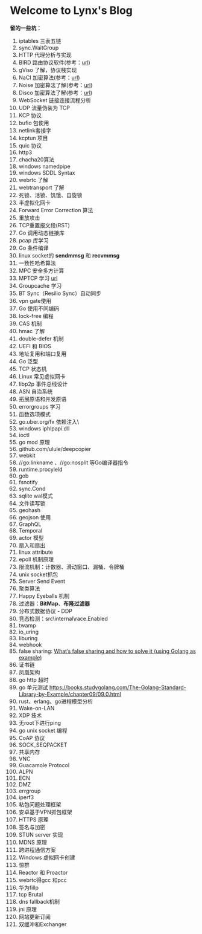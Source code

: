 # Welcome to Lynx's Blog

**留的一些坑：**

1. iptables 三表五链
2. sync.WaitGroup
3. HTTP 代理分析与实现
4. BIRD 路由协议软件(参考：[url](https://soha.moe/post/bird-bgp-kickstart.html#1-%E4%BB%80%E4%B9%88%E6%98%AF-bird))
5. gViso 了解，协议栈实现
6. NaCI 加密算法(参考：[url](https://segmentfault.com/a/1190000000476866))
7. Noise 加密算法了解(参考：[url](http://www.noiseprotocol.org/noise.html))
8. Disco 加密算法了解(参考：[url](https://www.discocrypto.com/#/))
9. WebSocket 链接连接流程分析
10. UDP 流量伪装为 TCP
11. KCP 协议
12. bufio 包使用
13. netlink套接字
14. kcptun 项目
15. quic 协议
16. http3
17. chacha20算法
18. windows namedpipe
19. windows SDDL Syntax
20. webrtc 了解
21. webtransport 了解
22. 死锁、活锁、饥饿、自旋锁
23. 半虚拟化网卡
24. Forward Error Correction 算法
25. 重放攻击
26. TCP重置报文段(RST)
27. Go 调用动态链接库
28. pcap 库学习
29. Go 条件编译
30. linux socket的 **sendmmsg** 和 **recvmmsg** 
31. 一致性哈希算法
32. MPC 安全多方计算
33. MPTCP 学习 [url](https://mp.weixin.qq.com/s/aC7omLYJ6Anm9f-8b4qYAg)
34. Groupcache 学习
35. BT Sync（Resilio Sync）自动同步
36. vpn gate使用
37. Go 使用不同编码
38. lock-free 编程
39. CAS 机制
40. hmac 了解
41. double-defer 机制
42. UEFI 和 BIOS
43. 地址复用和端口复用
44. Go 泛型
45. TCP 状态机
46. Linux 常见虚拟网卡
47. libp2p 事件总线设计
48. ASN 自治系统
49. 拓展原语和并发原语
50. errorgroups 学习
51. 函数选项模式
52. go.uber.org/fx 依赖注入\
53. windows iphlpapi.dll
54. ioctl
55. go mod 原理
56. github.com/ulule/deepcopier
57. webkit
58. //go:linkname 、//go:nosplit 等Go编译器指令
59. runtime.procyield
60. gob
61. fsnotify
62. sync.Cond
63. sqlite wal模式
64. 文件读写锁
65. geohash
66. geojson 使用
67. GraphQL
68. Temporal 
69. actor 模型
70. 扇入和扇出
71. linux attribute
72. epoll 机制原理
73. 限流机制：计数器、滑动窗口、漏桶、令牌桶
74. unix socket抓包
75. Server Send Event
76. 聚类算法
77. Happy Eyeballs 机制
78. 过滤器：**BitMap**、**布隆过滤器**
79. 分布式数据协议 - DDP
80. 竞态检测：src\internal\race.Enabled
81. twamp
82. io_uring
83. liburing
84. webhook
85. false sharing: [What’s false sharing and how to solve it (using Golang as example)](https://medium.com/@genchilu/whats-false-sharing-and-how-to-solve-it-using-golang-as-example-ef978a305e10)
86. 证书链
87. 凤凰架构
88. go http 超时
89. go 单元测试 https://books.studygolang.com/The-Golang-Standard-Library-by-Example/chapter09/09.0.html
90. rust、erlang、go进程模型分析
91. Wake-on-LAN
92. XDP 技术
93. 无root下进行ping
94. go unix socket 编程
95. CoAP 协议
96. SOCK_SEQPACKET
97. 共享内存
98. VNC 
99. Guacamole Protocol
100. ALPN
101. ECN
102. DMZ
103. errgroup
104. iperf3
105. 粘包问题处理框架
106. 安卓基于VPN抓包框架
107. HTTPS 原理
108. 签名与加密
109. STUN server 实现
110. MDNS 原理
111. 跨进程通信方案
112. Windows 虚拟网卡创建
113. 惊群
114. Reactor 和 Proactor
115. webrtc得gcc 和pcc
116. 华为fillp
117. tcp Brutal 
118. dns fallback机制
119. jni 原理
120. 网站更新订阅
121. 双缓冲和Exchanger



